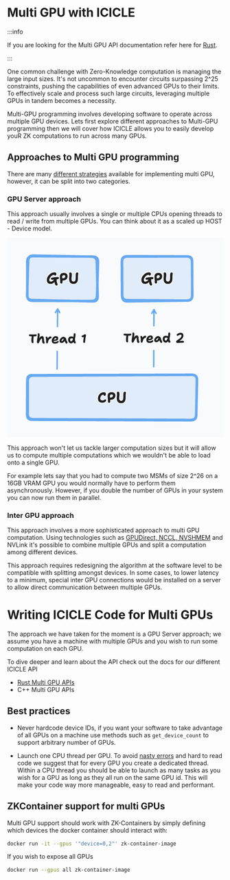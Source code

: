 # Multi GPU with ICICLE

:::info

If you are looking for the Multi GPU API documentation refer here for [Rust](./rust-bindings/multi-gpu.md).

:::

One common challenge with Zero-Knowledge computation is managing the large input sizes. It's not uncommon to encounter circuits surpassing 2^25 constraints, pushing the capabilities of even advanced GPUs to their limits. To effectively scale and process such large circuits, leveraging multiple GPUs in tandem becomes a necessity.

Multi-GPU programming involves developing software to operate across multiple GPU devices. Lets first explore different approaches to Multi-GPU programming then we will cover how ICICLE allows you to easily develop youR ZK computations to run across many GPUs.


## Approaches to Multi GPU programming

There are many [different strategies](https://github.com/NVIDIA/multi-gpu-programming-models) available for implementing multi GPU, however, it can be split into two categories.

### GPU Server approach 

This approach usually involves a single or multiple CPUs opening threads to read / write from multiple GPUs. You can think about it as a scaled up HOST - Device model.

![alt text](image.png)

This approach won't let us tackle larger computation sizes but it will allow us to compute multiple computations which we wouldn't be able to load onto a single GPU.

For example lets say that you had to compute two MSMs of size 2^26 on a 16GB VRAM GPU you would normally have to perform them asynchronously. However, if you double the number of GPUs in your system you can now run them in parallel. 


### Inter GPU approach

This approach involves a more sophisticated approach to multi GPU computation. Using technologies such as [GPUDirect, NCCL, NVSHMEM](https://www.nvidia.com/en-us/on-demand/session/gtcspring21-cwes1084/) and NVLink it's possible to combine multiple GPUs and split a computation among different devices.

This approach requires redesigning the algorithm at the software level to be compatible with splitting amongst devices. In some cases, to lower latency to a minimum, special inter GPU connections would be installed on a server to allow direct communication between multiple GPUs.


# Writing ICICLE Code for Multi GPUs

The approach we have taken for the moment is a GPU Server approach; we assume you have a machine with multiple GPUs and you wish to run some computation on each GPU.

To dive deeper and learn about the API check out the docs for our different ICICLE API

- [Rust Multi GPU APIs](./rust-bindings/multi-gpu.md)
- C++ Multi GPU APIs


## Best practices 

- Never hardcode device IDs, if you want your software to take advantage of all GPUs on a machine use methods such as `get_device_count` to support arbitrary number of GPUs.

- Launch one CPU thread per GPU. To avoid [nasty errors](https://developer.nvidia.com/blog/cuda-pro-tip-always-set-current-device-avoid-multithreading-bugs/) and hard to read code we suggest that for every GPU you create a dedicated thread. Within a CPU thread you should be able to launch as many tasks as you wish for a GPU as long as they all run on the same GPU id. This will make your code way more manageable, easy to read and performant.

## ZKContainer support for multi GPUs

Multi GPU support should work with ZK-Containers by simply defining which devices the docker container should interact with:

```sh
docker run -it --gpus '"device=0,2"' zk-container-image
```

If you wish to expose all GPUs 

```sh
docker run --gpus all zk-container-image
```
